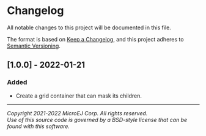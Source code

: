 # Changelog

All notable changes to this project will be documented in this file.

The format is based on [Keep a Changelog](https://keepachangelog.com/en/1.0.0/),
and this project adheres to [Semantic Versioning](https://semver.org/spec/v2.0.0.html).

## [1.0.0] - 2022-01-21

### Added

- Create a grid container that can mask its children.

---  
_Copyright 2021-2022 MicroEJ Corp. All rights reserved._  
_Use of this source code is governed by a BSD-style license that can be found with this software._
